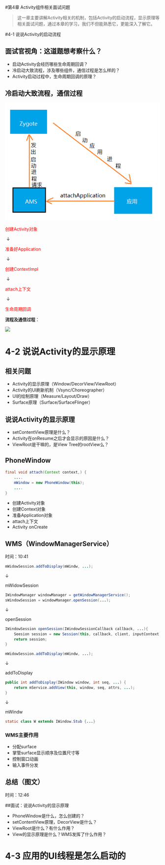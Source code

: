 #第4章 Activity组件相关面试问题

> 这一章主要讲解Activity相关的机制，包括Activity的启动流程，显示原理等相关面试问题，通过本章的学习，我们不但能熟悉它，更能深入了解它。

#4-1 说说Activity的启动流程

## 面试官视角：这道题想考察什么？

* 启动Activity会经历哪些生命周期回调？
* 冷启动大致流程，涉及哪些组件，通信过程是怎么样的？
* Activity启动过程中，生命周期回调的原理？

## 冷启动大致流程，通信过程

![](img/040101.png)

<font color=red>创建Activity对象</font>

​			↓

<font color=red>准备好Application</font>

​			↓

<font color=red>创建ContextImpl</font>

​			↓

  <font color=red>attach上下文</font>

​			↓

   <font color=red>生命周期回调</font>



**流程及通信过程**：

![](https://raw.githubusercontent.com/Mr-lidajun/Programming-Notes/master/Android/Framework/img/040102.jpg)

# 4-2 说说Activity的显示原理



## 相关问题

* Activity的显示原理（Window/DecorView/ViewRoot）
* Activity的UI刷新机制（Vsync/Choreographer）
* UI的绘制原理（Measure/Layout/Draw）
* Surface原理（Surface/SurfaceFlinger）

## 说说Activity的显示原理

* setContentView原理是什么？
* Activity在onResume之后才会显示的原因是什么？
* ViewRoot是干嘛的，是View Tree的rootView么？

## PhoneWindow

```java
final void attach(Context context,) {
    ....
    mWindow = new PhoneWindow(this);
    ....
}
```

* 创建Activity对象
* 创建Context对象
* 准备Application对象
* attach上下文
* Activity onCreate

## WMS（WindowManagerService）

时间：10:41

```java
mWidowSession.addToDisplay(mWindw, ...);
```

↓

mWidowSession

```java
IWindowManager windowManager = getWindowManagerService();
sWindowSession = windowManager.openSession(...);
```

↓

openSession

```java
IWindowSession openSession(IWindowSessionCallback callback, ...){
    Seesion session = new Session(this, callback, client, inputContext);
    return session;
}
```

```java
mWidowSession.addToDisplay(mWindw, ...);
```

↓

addToDisplay

```java
public int addToDisplay(IWindow window, int seq, ...) {
    return mService.addView(this, window, seq, attrs, ...);
}
```

↓

mWindw

```java
static class W extends IWindow.Stub {...}
```

### WMS主要作用

* 分配surface
* 掌管surface显示顺序及位置尺寸等
* 控制窗口动画
* 输入事件分发

## 总结（图文）

时间：12:46

##面试：说说Activity的显示原理

* PhoneWindow是什么，怎么创建的？
* setContentView原理，DecorView是什么？
* ViewRoot是什么？有什么作用？
* View的显示原理是什么？WMS发挥了什么作用？

# 4-3 应用的UI线程是怎么启动的

